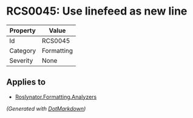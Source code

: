 # RCS0045: Use linefeed as new line

| Property | Value      |
| -------- | ---------- |
| Id       | RCS0045    |
| Category | Formatting |
| Severity | None       |

## Applies to

* [Roslynator.Formatting.Analyzers](https://www.nuget.org/packages/Roslynator.Formatting.Analyzers)


*\(Generated with [DotMarkdown](http://github.com/JosefPihrt/DotMarkdown)\)*